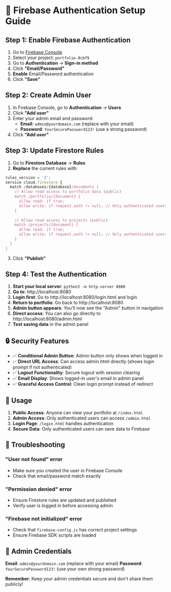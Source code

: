 # 🔐 Firebase Authentication Setup Guide

## Step 1: Enable Firebase Authentication

1. Go to [Firebase Console](https://console.firebase.google.com/)
2. Select your project: `portfolio-8cbf9`
3. Go to **Authentication** → **Sign-in method**
4. Click **"Email/Password"**
5. **Enable** Email/Password authentication
6. Click **"Save"**

## Step 2: Create Admin User

1. In Firebase Console, go to **Authentication** → **Users**
2. Click **"Add user"**
3. Enter your admin email and password:
   - **Email**: `admin@yourdomain.com` (replace with your email)
   - **Password**: `YourSecurePassword123!` (use a strong password)
4. Click **"Add user"**

## Step 3: Update Firestore Rules

1. Go to **Firestore Database** → **Rules**
2. **Replace** the current rules with:

```javascript
rules_version = '2';
service cloud.firestore {
  match /databases/{database}/documents {
    // Allow read access to portfolio data (public)
    match /portfolio/{document} {
      allow read: if true;
      allow write: if request.auth != null; // Only authenticated users can write
    }
    
    // Allow read access to projects (public)
    match /projects/{document} {
      allow read: if true;
      allow write: if request.auth != null; // Only authenticated users can write
    }
  }
}
```

3. Click **"Publish"**

## Step 4: Test the Authentication

1. **Start your local server**: `python3 -m http.server 8080`
2. **Go to**: http://localhost:8080
3. **Login first**: Go to http://localhost:8080/login.html and login
4. **Return to portfolio**: Go back to http://localhost:8080
5. **Admin button appears**: You'll now see the "Admin" button in navigation
6. **Direct access**: You can also go directly to http://localhost:8080/admin.html
7. **Test saving data** in the admin panel

## 🔒 Security Features

- ✅ **Conditional Admin Button**: Admin button only shows when logged in
- ✅ **Direct URL Access**: Can access admin.html directly (shows login prompt if not authenticated)
- ✅ **Logout Functionality**: Secure logout with session clearing
- ✅ **Email Display**: Shows logged-in user's email in admin panel
- ✅ **Graceful Access Control**: Clean login prompt instead of redirect

## 🚀 Usage

1. **Public Access**: Anyone can view your portfolio at `/index.html`
2. **Admin Access**: Only authenticated users can access `/admin.html`
3. **Login Page**: `/login.html` handles authentication
4. **Secure Data**: Only authenticated users can save data to Firebase

## 🔧 Troubleshooting

### "User not found" error
- Make sure you created the user in Firebase Console
- Check that email/password match exactly

### "Permission denied" error
- Ensure Firestore rules are updated and published
- Verify user is logged in before accessing admin

### "Firebase not initialized" error
- Check that `firebase-config.js` has correct project settings
- Ensure Firebase SDK scripts are loaded

## 📝 Admin Credentials

**Email**: `admin@yourdomain.com` (replace with your email)
**Password**: `YourSecurePassword123!` (use your own strong password)

**Remember**: Keep your admin credentials secure and don't share them publicly! 